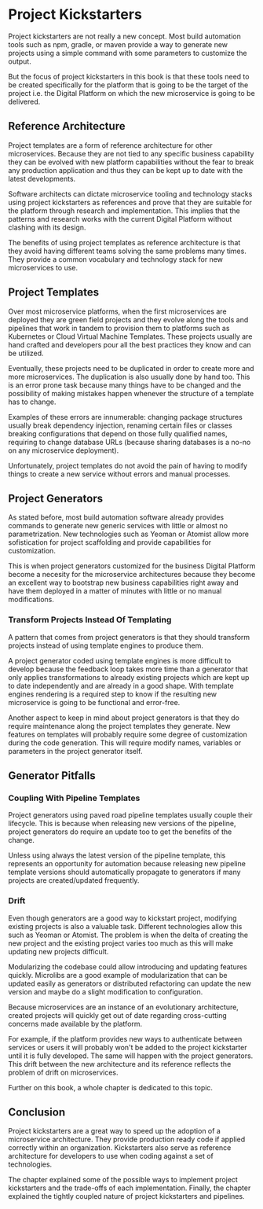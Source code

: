 # Project Kickstarters

Project kickstarters are not really a new concept. Most build
automation tools such as npm, gradle, or maven provide a way to
generate new projects using a simple command with some parameters to
customize the output.

But the focus of project kickstarters in this book is that these tools
need to be created specifically for the platform that is going to be
the target of the project i.e. the Digital Platform on which the new
microservice is going to be delivered.

## Reference Architecture

Project templates are a form of reference architecture for other
microservices. Because they are not tied to any specific business
capability they can be evolved with new platform capabilities without
the fear to break any production application and thus they can be
kept up to date with the latest developments.

Software architects can dictate microservice tooling and technology
stacks using project kickstarters as references and prove that they
are suitable for the platform through research and implementation. This
implies that the patterns and research works with the current Digital
Platform without clashing with its design.

The benefits of using project templates as reference architecture is
that they avoid having different teams solving the same problems many
times. They provide a common vocabulary and technology stack for
new microservices to use.

## Project Templates

Over most microservice platforms, when the first microservices are
deployed they are green field projects
and they evolve along the tools and pipelines that work in tandem to
provision them to platforms such as Kubernetes or Cloud Virtual Machine
Templates. These projects usually are hand crafted and developers pour
all the best practices they know and can be utilized.

Eventually, these projects  need to be duplicated in order to create
more and more microservices. The duplication is also usually done by
hand too. This is an error prone task because many things have to be
changed and the possibility of making mistakes happen whenever the
structure of a template has to change.

Examples of these errors are innumerable: changing package structures
usually break dependency injection, renaming certain files or classes
breaking configurations that depend on those fully qualified names,
requiring to change database URLs (because sharing databases is a
no-no on any microservice deployment).

Unfortunately, project templates do not avoid the pain of having to
modify things to create a new service without errors and manual
processes.

## Project Generators

As stated before, most build automation software already provides
commands to generate new generic services with little or almost no
parametrization. New technologies such as Yeoman or Atomist allow more
sofistication for project scaffolding and provide capabilities for
customization.

This is when project generators customized for the business Digital
Platform become a necesity for the microservice architectures because
they become an excellent way to bootstrap new business capabilities
right away and have them deployed in a matter of minutes with little
or no manual modifications.

### Transform Projects Instead Of Templating

A pattern that comes from project generators is that they should
transform projects instead of using template engines to produce them.

A project generator coded using template engines is more difficult to
develop because the feedback loop takes more time than a generator
that only applies transformations to already existing projects which
are kept up to date independently and are already in a good shape. With
template engines rendering is a required step to know if the resulting
new microservice is going to be functional and error-free.

Another aspect to keep in mind about project generators is that they
do require maintenance along the project templates they generate. New
features on templates will probably require some degree of
customization during the code generation. This will require modify
names, variables or parameters in the project generator itself.

## Generator Pitfalls

### Coupling With Pipeline Templates

Project generators using paved road pipeline templates usually couple
their lifecycle. This is because when releasing new versions of the
pipeline, project generators do require an update too to get the
benefits of the change.

Unless using always the latest version of the pipeline template, this
represents an opportunity for automation because releasing new
pipeline template versions should automatically propagate to generators
if many projects are created/updated frequently.

### Drift

Even though generators are a good way to kickstart project, modifying
existing projects is also a valuable task. Different technologies
allow this such as Yeoman or Atomist. The problem is when the delta
of creating the new project and the existing project varies too much
as this will make updating new projects difficult.

Modularizing the codebase could allow introducing and updating features
quickly. Microlibs are a good example of modularization that can be
updated easily as generators or distributed refactoring can update
the new version and maybe do a slight modification to configuration.

Because microservices are an instance of an evolutionary architecture,
created projects will quickly get out of date regarding cross-cutting
concerns made available by the platform.

For example, if the platform provides new ways to authenticate
between services or users it will probably won't be added to the
project kickstarter until it is fully developed. The same will happen
with the project generators. This drift between the new architecture
and its reference reflects the problem of drift on microservices.

Further on this book, a whole chapter is dedicated to this topic.

## Conclusion

Project kickstarters are a great way to speed up the adoption of a
microservice architecture. They provide production ready code if
applied correctly within an organization. Kickstarters also serve as
reference architecture for developers to use when coding against a
set of technologies.

The chapter explained some of the possible ways to implement project
kickstarters and the trade-offs of each implementation. Finally, the
chapter explained the tightly coupled nature of project kickstarters
and pipelines.
